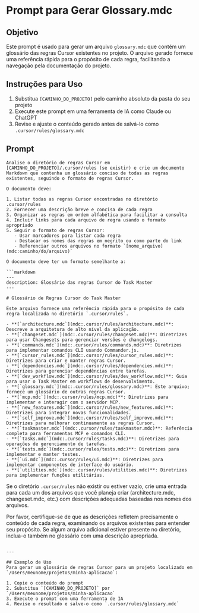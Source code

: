 # Prompt para Gerar Glossary.mdc

## Objetivo

Este prompt é usado para gerar um arquivo `glossary.mdc` que contém um glossário das regras Cursor existentes no projeto. O arquivo gerado fornece uma referência rápida para o propósito de cada regra, facilitando a navegação pela documentação do projeto.

## Instruções para Uso

1. Substitua `[CAMINHO_DO_PROJETO]` pelo caminho absoluto da pasta do seu projeto
2. Execute este prompt em uma ferramenta de IA como Claude ou ChatGPT
3. Revise e ajuste o conteúdo gerado antes de salvá-lo como `.cursor/rules/glossary.mdc`

## Prompt

````
Analise o diretório de regras Cursor em [CAMINHO_DO_PROJETO]/.cursor/rules (se existir) e crie um documento Markdown que contenha um glossário conciso de todas as regras existentes, seguindo o formato de regras Cursor.

O documento deve:

1. Listar todas as regras Cursor encontradas no diretório .cursor/rules
2. Fornecer uma descrição breve e concisa de cada regra
3. Organizar as regras em ordem alfabética para facilitar a consulta
4. Incluir links para cada arquivo de regra usando o formato apropriado
5. Seguir o formato de regras Cursor:
   - Usar marcadores para listar cada regra
   - Destacar os nomes das regras em negrito ou como parte do link
   - Referenciar outros arquivos no formato `[nome_arquivo](mdc:caminho/do/arquivo)`

O documento deve ter um formato semelhante a:

```markdown
---
description: Glossário das regras Cursor do Task Master
---

# Glossário de Regras Cursor do Task Master

Este arquivo fornece uma referência rápida para o propósito de cada regra localizada no diretório `.cursor/rules`.

- **[`architecture.mdc`](mdc:.cursor/rules/architecture.mdc)**: Descreve a arquitetura de alto nível da aplicação.
- **[`changeset.mdc`](mdc:.cursor/rules/changeset.mdc)**: Diretrizes para usar Changesets para gerenciar versões e changelogs.
- **[`commands.mdc`](mdc:.cursor/rules/commands.mdc)**: Diretrizes para implementar comandos CLI usando Commander.js.
- **[`cursor_rules.mdc`](mdc:.cursor/rules/cursor_rules.mdc)**: Diretrizes para criar e manter regras Cursor.
- **[`dependencies.mdc`](mdc:.cursor/rules/dependencies.mdc)**: Diretrizes para gerenciar dependências entre tarefas.
- **[`dev_workflow.mdc`](mdc:.cursor/rules/dev_workflow.mdc)**: Guia para usar o Task Master em workflows de desenvolvimento.
- **[`glossary.mdc`](mdc:.cursor/rules/glossary.mdc)**: Este arquivo; fornece um glossário de outras regras Cursor.
- **[`mcp.mdc`](mdc:.cursor/rules/mcp.mdc)**: Diretrizes para implementar e interagir com o servidor MCP.
- **[`new_features.mdc`](mdc:.cursor/rules/new_features.mdc)**: Diretrizes para integrar novas funcionalidades.
- **[`self_improve.mdc`](mdc:.cursor/rules/self_improve.mdc)**: Diretrizes para melhorar continuamente as regras Cursor.
- **[`taskmaster.mdc`](mdc:.cursor/rules/taskmaster.mdc)**: Referência completa para ferramentas MCP e comandos CLI.
- **[`tasks.mdc`](mdc:.cursor/rules/tasks.mdc)**: Diretrizes para operações de gerenciamento de tarefas.
- **[`tests.mdc`](mdc:.cursor/rules/tests.mdc)**: Diretrizes para implementar e manter testes.
- **[`ui.mdc`](mdc:.cursor/rules/ui.mdc)**: Diretrizes para implementar componentes de interface do usuário.
- **[`utilities.mdc`](mdc:.cursor/rules/utilities.mdc)**: Diretrizes para implementar funções utilitárias.
````

Se o diretório `.cursor/rules` não existir ou estiver vazio, crie uma entrada para cada um dos arquivos que você planeja criar (architecture.mdc, changeset.mdc, etc.) com descrições adequadas baseadas nos nomes dos arquivos.

Por favor, certifique-se de que as descrições refletem precisamente o conteúdo de cada regra, examinando os arquivos existentes para entender seu propósito. Se algum arquivo adicional estiver presente no diretório, inclua-o também no glossário com uma descrição apropriada.

```

---

## Exemplo de Uso
Para gerar um glossário de regras Cursor para um projeto localizado em `/Users/meunome/projetos/minha-aplicacao`:

1. Copie o conteúdo do prompt
2. Substitua `[CAMINHO_DO_PROJETO]` por `/Users/meunome/projetos/minha-aplicacao`
3. Execute o prompt com uma ferramenta de IA
4. Revise o resultado e salve-o como `.cursor/rules/glossary.mdc`
```
